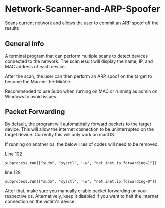 # Network-Scanner-and-ARP-Spoofer
Scans current network and allows the user to commit an ARP spoof off the results 

## General info
A terminal program that can perform multiple scans to detect devices connected to the network. The scan result will display the name, IP, and MAC address of each device.

After the scan, the user can then perform an ARP spoof on the target to become the Man-in-the-Middle.

Recommended to use Sudo when running on MAC or running as admin on Windows to avoid issues.


## Packet Forwarding 
By default, the program will automatically forward packets to the target device. This will allow the internet connection to be uninterrupted on the target device. Currently this will only work on macOS.

If running on another os, the below lines of codes will need to be removed.

Line 102

```
subprocess.run(["sudo", "sysctl", "-w", "net.inet.ip.forwarding=1"])
```

line 128

```
subprocess.run(["sudo", "sysctl", "-w", "net.inet.ip.forwarding=0"])
```

After that, make sure you manually enable packet forwarding on your respective os. Alternatively, keep it disabled if you want to halt the internet connection on the victim's device. 